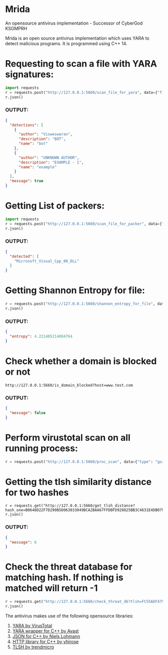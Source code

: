 # Mrida
An opensource antivirus implementation - Successor of CyberGod KSGMPRH

Mrida is an open source antivirus implementation which uses YARA to detect malicious programs. It is programmed using C++ 14.

# Requesting to scan a file with YARA signatures:

```python
import requests
r = requests.post("http://127.0.0.1:5660/scan_file_for_yara", data={"file": "D:/test.eicar", "target": "windows"})
r.json()
```

### OUTPUT:
```json
{
  "detections": [
    {
      "author": "Visweswaran",
      "description": "BOT",
      "name": "bot"
    },
    {
      "author": "UNKNOWN AUTHOR",
      "description": "EXAMPLE - 1",
      "name": "example"
    }
  ],
  "message": true
}
```

# Getting List of packers:

```python
import requests
r = requests.post("http://127.0.0.1:5660/scan_file_for_packer", data={"file": "D:/git-bash.exe"})
r.json()
```

### OUTPUT:
```json
{
  "detected": [
    "Microsoft_Visual_Cpp_80_DLL"
  ]
}
```

# Getting Shannon Entropy for file:

```python
r = requests.post("http://127.0.0.1:5660/shannon_entropy_for_file", data={"file": "D:/git-bash.exe"})
r.json()
```

### OUTPUT:
```json
{
  "entropy": 4.221405214084764
}
```

# Check whether a domain is blocked or not
```
http://127.0.0.1:5660/is_domain_blocked?host=www.test.com
```

### OUTPUT:
```json
{
  "message": false
}
```

# Perform virustotal scan on all running process:
```python
r = requests.post("http://127.0.0.1:5660/proc_scan", data={"type": "gui", "api": "[YOUR KEY]"})
```

# Getting the tlsh similarity distance for two hashes
```
r = requests.get("http://127.0.0.1:5660/get_tlsh_distance?hash_one=B0648D22F7D290B5D063033049BCA2BAA67FFDBFD920825BB3C4631E4DB0791AE35F56&hash_two=B0648D22F7D290B5D063033049BCA2BAA67FFDB55920825BB3C4631E4DB0791AE35F56")
r.json()
```

### OUTPUT:
```json
{
  "message": 6
}
```

# Check the threat database for matching hash. If nothing is matched will return -1
```python
r = requests.get("http://127.0.0.1:5660/check_threat_db?tlsh=FC55ADF47998802EC02A4437B961A6D96B307C975C865813FEA8BB1D3CEF160FD09677&min_size=3500&max_size=3543005&type=application/x-msdownload")
r.json()
```

The antivirus makes use of the following opensource libraries:

1. [YARA by VirusTotal](https://github.com/VirusTotal/yara)
2. [YARA wrapper for C++ by Avast](https://github.com/avast/yaracpp)
3. [JSON for C++ by Niels Lohmann](https://github.com/nlohmann/json)
4. [HTTP library for C++ by yhirose](https://github.com/yhirose/cpp-httplib)
5. [TLSH by trendmicro](https://github.com/trendmicro/tlsh)